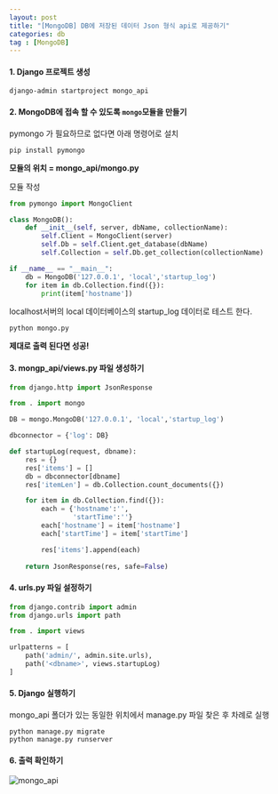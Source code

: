 ```yaml
---
layout: post
title: "[MongoDB] DB에 저장된 데이터 Json 형식 api로 제공하기"
categories: db
tag : [MongoDB]
---
```


#### 1. Django 프로젝트 생성
```
django-admin startproject mongo_api
```

#### 2. MongoDB에 접속 할 수 있도록 `mongo`모듈을 만들기 
pymongo 가 필요하므로 없다면 아래 명령어로 설치 
```
pip install pymongo
```

**모듈의 위치 = mongo_api/mongo.py**  

모듈 작성  
```python 
from pymongo import MongoClient

class MongoDB():
    def __init__(self, server, dbName, collectionName):
        self.Client = MongoClient(server)
        self.Db = self.Client.get_database(dbName)
        self.Collection = self.Db.get_collection(collectionName)

if __name__ == "__main__":
    db = MongoDB('127.0.0.1', 'local','startup_log')
    for item in db.Collection.find({}):
        print(item['hostname'])
```

localhost서버의 local 데이터베이스의 startup_log 데이터로 테스트 한다.

```
python mongo.py
```

**제대로 출력 된다면 성공!**  

#### 3. mongp_api/views.py 파일 생성하기

```python
from django.http import JsonResponse

from . import mongo

DB = mongo.MongoDB('127.0.0.1', 'local','startup_log')

dbconnector = {'log': DB}

def startupLog(request, dbname):
    res = {}
    res['items'] = []
    db = dbconnector[dbname]
    res['itemLen'] = db.Collection.count_documents({})

    for item in db.Collection.find({}):
        each = {'hostname':'',
                'startTime':''}
        each['hostname'] = item['hostname']
        each['startTime'] = item['startTime']

        res['items'].append(each)
    
    return JsonResponse(res, safe=False)
```

#### 4. urls.py 파일 설정하기
```python
from django.contrib import admin
from django.urls import path

from . import views

urlpatterns = [
    path('admin/', admin.site.urls),
    path('<dbname>', views.startupLog)
]
```

#### 5. Django 실행하기 

mongo_api 폴더가 있는 동일한 위치에서 manage.py 파일 찾은 후 차례로 실행  

```
python manage.py migrate
python manage.py runserver
```

#### 6. 출력 확인하기 
![mongo_api](https://krispedia.github.io/assets/images/mongo_api.png)